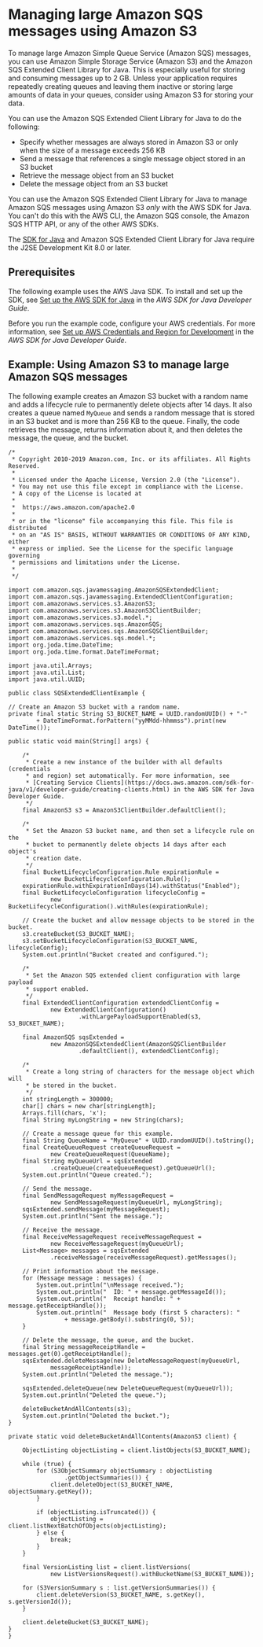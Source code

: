 # Managing large Amazon SQS messages using Amazon S3<a name="sqs-s3-messages"></a>

To manage large Amazon Simple Queue Service \(Amazon SQS\) messages, you can use Amazon Simple Storage Service \(Amazon S3\) and the Amazon SQS Extended Client Library for Java\. This is especially useful for storing and consuming messages up to 2 GB\. Unless your application requires repeatedly creating queues and leaving them inactive or storing large amounts of data in your queues, consider using Amazon S3 for storing your data\.

You can use the Amazon SQS Extended Client Library for Java to do the following:
+ Specify whether messages are always stored in Amazon S3 or only when the size of a message exceeds 256 KB
+ Send a message that references a single message object stored in an S3 bucket 
+ Retrieve the message object from an S3 bucket
+ Delete the message object from an S3 bucket

You can use the Amazon SQS Extended Client Library for Java to manage Amazon SQS messages using Amazon S3 *only* with the AWS SDK for Java\. You can't do this with the AWS CLI, the Amazon SQS console, the Amazon SQS HTTP API, or any of the other AWS SDKs\.

The [SDK for Java](https://aws.amazon.com/sdkforjava/) and Amazon SQS Extended Client Library for Java require the J2SE Development Kit 8\.0 or later\.

## Prerequisites<a name="working-java-example-using-s3-for-large-sqs-messages-prerequisites"></a>

 The following example uses the AWS Java SDK\. To install and set up the SDK, see [Set up the AWS SDK for Java](https://docs.aws.amazon.com/sdk-for-java/v1/developer-guide/setup-install.html) in the *AWS SDK for Java Developer Guide*\.

Before you run the example code, configure your AWS credentials\. For more information, see [Set up AWS Credentials and Region for Development](https://docs.aws.amazon.com/sdk-for-java/v1/developer-guide/setup.html#setup-credentials) in the *AWS SDK for Java Developer Guide*\. 

## Example: Using Amazon S3 to manage large Amazon SQS messages<a name="working-java-example-using-s3-for-large-sqs-messages-example"></a>

The following example creates an Amazon S3 bucket with a random name and adds a lifecycle rule to permanently delete objects after 14 days\. It also creates a queue named `MyQueue` and sends a random message that is stored in an S3 bucket and is more than 256 KB to the queue\. Finally, the code retrieves the message, returns information about it, and then deletes the message, the queue, and the bucket\.

```
/*
 * Copyright 2010-2019 Amazon.com, Inc. or its affiliates. All Rights Reserved.
 *
 * Licensed under the Apache License, Version 2.0 (the "License").
 * You may not use this file except in compliance with the License.
 * A copy of the License is located at
 *
 *  https://aws.amazon.com/apache2.0
 *
 * or in the "license" file accompanying this file. This file is distributed
 * on an "AS IS" BASIS, WITHOUT WARRANTIES OR CONDITIONS OF ANY KIND, either
 * express or implied. See the License for the specific language governing
 * permissions and limitations under the License.
 *
 */

import com.amazon.sqs.javamessaging.AmazonSQSExtendedClient;
import com.amazon.sqs.javamessaging.ExtendedClientConfiguration;
import com.amazonaws.services.s3.AmazonS3;
import com.amazonaws.services.s3.AmazonS3ClientBuilder;
import com.amazonaws.services.s3.model.*;
import com.amazonaws.services.sqs.AmazonSQS;
import com.amazonaws.services.sqs.AmazonSQSClientBuilder;
import com.amazonaws.services.sqs.model.*;
import org.joda.time.DateTime;
import org.joda.time.format.DateTimeFormat;

import java.util.Arrays;
import java.util.List;
import java.util.UUID;

public class SQSExtendedClientExample {

// Create an Amazon S3 bucket with a random name.
private final static String S3_BUCKET_NAME = UUID.randomUUID() + "-"
        + DateTimeFormat.forPattern("yyMMdd-hhmmss").print(new DateTime());

public static void main(String[] args) {

    /*
     * Create a new instance of the builder with all defaults (credentials
     * and region) set automatically. For more information, see 
     * [Creating Service Clients](https://docs.aws.amazon.com/sdk-for-java/v1/developer-guide/creating-clients.html) in the AWS SDK for Java Developer Guide.
     */
    final AmazonS3 s3 = AmazonS3ClientBuilder.defaultClient();

    /*
     * Set the Amazon S3 bucket name, and then set a lifecycle rule on the
     * bucket to permanently delete objects 14 days after each object's
     * creation date.
     */
    final BucketLifecycleConfiguration.Rule expirationRule =
            new BucketLifecycleConfiguration.Rule();
    expirationRule.withExpirationInDays(14).withStatus("Enabled");
    final BucketLifecycleConfiguration lifecycleConfig =
            new BucketLifecycleConfiguration().withRules(expirationRule);

    // Create the bucket and allow message objects to be stored in the bucket.
    s3.createBucket(S3_BUCKET_NAME);
    s3.setBucketLifecycleConfiguration(S3_BUCKET_NAME, lifecycleConfig);
    System.out.println("Bucket created and configured.");

    /*
     * Set the Amazon SQS extended client configuration with large payload
     * support enabled.
     */
    final ExtendedClientConfiguration extendedClientConfig =
            new ExtendedClientConfiguration()
                    .withLargePayloadSupportEnabled(s3, S3_BUCKET_NAME);

    final AmazonSQS sqsExtended =
            new AmazonSQSExtendedClient(AmazonSQSClientBuilder
                    .defaultClient(), extendedClientConfig);

    /*
     * Create a long string of characters for the message object which will
     * be stored in the bucket.
     */
    int stringLength = 300000;
    char[] chars = new char[stringLength];
    Arrays.fill(chars, 'x');
    final String myLongString = new String(chars);

    // Create a message queue for this example.
    final String QueueName = "MyQueue" + UUID.randomUUID().toString();
    final CreateQueueRequest createQueueRequest =
            new CreateQueueRequest(QueueName);
    final String myQueueUrl = sqsExtended
            .createQueue(createQueueRequest).getQueueUrl();
    System.out.println("Queue created.");

    // Send the message.
    final SendMessageRequest myMessageRequest =
            new SendMessageRequest(myQueueUrl, myLongString);
    sqsExtended.sendMessage(myMessageRequest);
    System.out.println("Sent the message.");

    // Receive the message.
    final ReceiveMessageRequest receiveMessageRequest =
            new ReceiveMessageRequest(myQueueUrl);
    List<Message> messages = sqsExtended
            .receiveMessage(receiveMessageRequest).getMessages();

    // Print information about the message.
    for (Message message : messages) {
        System.out.println("\nMessage received.");
        System.out.println("  ID: " + message.getMessageId());
        System.out.println("  Receipt handle: " + message.getReceiptHandle());
        System.out.println("  Message body (first 5 characters): "
                + message.getBody().substring(0, 5));
    }

    // Delete the message, the queue, and the bucket.
    final String messageReceiptHandle = messages.get(0).getReceiptHandle();
    sqsExtended.deleteMessage(new DeleteMessageRequest(myQueueUrl,
            messageReceiptHandle));
    System.out.println("Deleted the message.");

    sqsExtended.deleteQueue(new DeleteQueueRequest(myQueueUrl));
    System.out.println("Deleted the queue.");

    deleteBucketAndAllContents(s3);
    System.out.println("Deleted the bucket.");
}

private static void deleteBucketAndAllContents(AmazonS3 client) {

    ObjectListing objectListing = client.listObjects(S3_BUCKET_NAME);

    while (true) {
        for (S3ObjectSummary objectSummary : objectListing
                .getObjectSummaries()) {
            client.deleteObject(S3_BUCKET_NAME, objectSummary.getKey());
        }

        if (objectListing.isTruncated()) {
            objectListing = client.listNextBatchOfObjects(objectListing);
        } else {
            break;
        }
    }

    final VersionListing list = client.listVersions(
            new ListVersionsRequest().withBucketName(S3_BUCKET_NAME));

    for (S3VersionSummary s : list.getVersionSummaries()) {
        client.deleteVersion(S3_BUCKET_NAME, s.getKey(), s.getVersionId());
    }

    client.deleteBucket(S3_BUCKET_NAME);
}
}
```